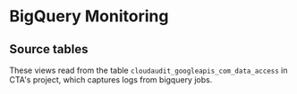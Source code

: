 # BigQuery Monitoring

## Source tables

These views read from the table `cloudaudit_googleapis_com_data_access` in CTA's project, which captures logs from bigquery jobs.